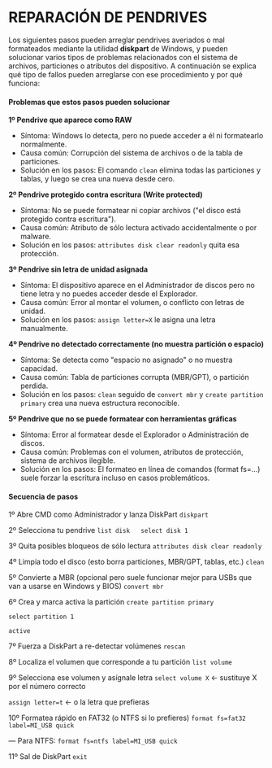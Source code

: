 # REPARACIÓN DE PENDRIVES

Los siguientes pasos pueden arreglar pendrives averiados o mal formateados mediante la utilidad **diskpart** de Windows, y pueden solucionar varios tipos de problemas relacionados con el sistema de archivos, particiones o atributos del dispositivo. A continuación se explica qué tipo de fallos pueden arreglarse con ese procedimiento y por qué funciona:

#### Problemas que estos pasos pueden solucionar

**1º Pendrive que aparece como RAW**

- Síntoma: Windows lo detecta, pero no puede acceder a él ni formatearlo normalmente.
- Causa común: Corrupción del sistema de archivos o de la tabla de particiones.
- Solución en los pasos: El comando `clean` elimina todas las particiones y tablas, y luego se crea una nueva desde cero.

**2º Pendrive protegido contra escritura (Write protected)**

- Síntoma: No se puede formatear ni copiar archivos ("el disco está protegido contra escritura").
- Causa común: Atributo de sólo lectura activado accidentalmente o por malware.
- Solución en los pasos: `attributes disk clear readonly` quita esa protección.

**3º Pendrive sin letra de unidad asignada**

- Síntoma: El dispositivo aparece en el Administrador de discos pero no tiene letra y no puedes acceder desde el Explorador.
- Causa común: Error al montar el volumen, o conflicto con letras de unidad.
- Solución en los pasos: `assign letter=X` le asigna una letra manualmente.

**4º Pendrive no detectado correctamente (no muestra partición o espacio)**

- Síntoma: Se detecta como "espacio no asignado" o no muestra capacidad.
- Causa común: Tabla de particiones corrupta (MBR/GPT), o partición perdida.
- Solución en los pasos: `clean` seguido de `convert mbr` y `create partition primary` crea una nueva estructura reconocible.

**5º Pendrive que no se puede formatear con herramientas gráficas**

- Síntoma: Error al formatear desde el Explorador o Administración de discos.
- Causa común: Problemas con el volumen, atributos de protección, sistema de archivos ilegible.
- Solución en los pasos: El formateo en línea de comandos (format fs=...) suele forzar la escritura incluso en casos problemáticos. 

#### Secuencia de pasos

1º Abre CMD como Administrador y lanza DiskPart
`diskpart  `

2º Selecciona tu pendrive
`list disk  
select disk 1 `      

3º    Quita posibles bloqueos de sólo lectura
`attributes disk clear readonly  `

4º    Limpia todo el disco (esto borra particiones, MBR/GPT, tablas, etc.)
`clean  `

5º    Convierte a MBR (opcional pero suele funcionar mejor para USBs que van a usarse en Windows y BIOS)
`convert mbr  `

6º    Crea y marca activa la partición
`create partition primary`  

`select partition 1`  

`active ` 

7º    Fuerza a DiskPart a re-detectar volúmenes
`rescan`  

8º    Localiza el volumen que corresponde a tu partición
`list volume`  

9º    Selecciona ese volumen y asígnale letra
`select volume X`      ← sustituye X por el número correcto  

`assign letter=t`      ← o la letra que prefieras  

10º    Formatea rápido en FAT32 (o NTFS si lo prefieres)
`format fs=fat32 label=MI_USB quick`  

— Para NTFS:
`format fs=ntfs label=MI_USB quick`  

11º    Sal de DiskPart
`exit`






